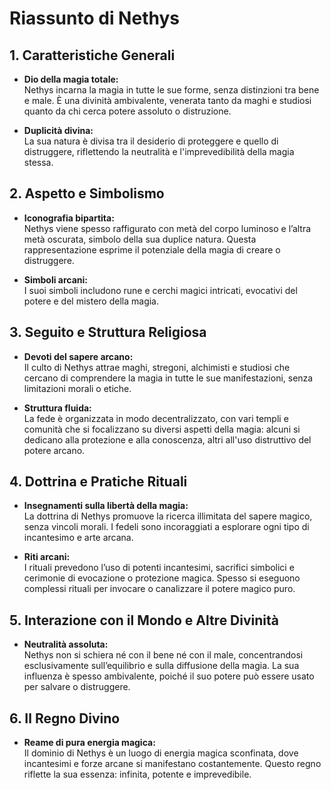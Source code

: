 # Riassunto di Nethys

## 1. Caratteristiche Generali
- **Dio della magia totale:**  
  Nethys incarna la magia in tutte le sue forme, senza distinzioni tra bene e male. È una divinità ambivalente, venerata tanto da maghi e studiosi quanto da chi cerca potere assoluto o distruzione.

- **Duplicità divina:**  
  La sua natura è divisa tra il desiderio di proteggere e quello di distruggere, riflettendo la neutralità e l'imprevedibilità della magia stessa.

## 2. Aspetto e Simbolismo
- **Iconografia bipartita:**  
  Nethys viene spesso raffigurato con metà del corpo luminoso e l’altra metà oscurata, simbolo della sua duplice natura. Questa rappresentazione esprime il potenziale della magia di creare o distruggere.

- **Simboli arcani:**  
  I suoi simboli includono rune e cerchi magici intricati, evocativi del potere e del mistero della magia.

## 3. Seguito e Struttura Religiosa
- **Devoti del sapere arcano:**  
  Il culto di Nethys attrae maghi, stregoni, alchimisti e studiosi che cercano di comprendere la magia in tutte le sue manifestazioni, senza limitazioni morali o etiche.

- **Struttura fluida:**  
  La fede è organizzata in modo decentralizzato, con vari templi e comunità che si focalizzano su diversi aspetti della magia: alcuni si dedicano alla protezione e alla conoscenza, altri all'uso distruttivo del potere arcano.

## 4. Dottrina e Pratiche Rituali
- **Insegnamenti sulla libertà della magia:**  
  La dottrina di Nethys promuove la ricerca illimitata del sapere magico, senza vincoli morali. I fedeli sono incoraggiati a esplorare ogni tipo di incantesimo e arte arcana.

- **Riti arcani:**  
  I rituali prevedono l’uso di potenti incantesimi, sacrifici simbolici e cerimonie di evocazione o protezione magica. Spesso si eseguono complessi rituali per invocare o canalizzare il potere magico puro.

## 5. Interazione con il Mondo e Altre Divinità
- **Neutralità assoluta:**  
  Nethys non si schiera né con il bene né con il male, concentrandosi esclusivamente sull’equilibrio e sulla diffusione della magia. La sua influenza è spesso ambivalente, poiché il suo potere può essere usato per salvare o distruggere.

## 6. Il Regno Divino
- **Reame di pura energia magica:**  
  Il dominio di Nethys è un luogo di energia magica sconfinata, dove incantesimi e forze arcane si manifestano costantemente. Questo regno riflette la sua essenza: infinita, potente e imprevedibile.
